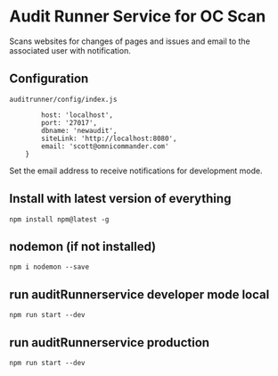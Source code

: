# Audit Runner Service for OC Scan

Scans websites for changes of pages and issues and email to the associated user with notification.


## Configuration
`auditrunner/config/index.js`

```dev:{
		host: 'localhost',
		port: '27017',
		dbname: 'newaudit',
		siteLink: 'http://localhost:8080',
		email: 'scott@omnicommander.com'
	}
```
Set the email address to receive notifications for development mode. 




## Install with latest version of everything
`npm install npm@latest -g`

## nodemon (if not installed)
`npm i nodemon --save`

## run auditRunnerservice developer mode local
`npm run start --dev` 

## run auditRunnerservice production
`npm run start --dev`